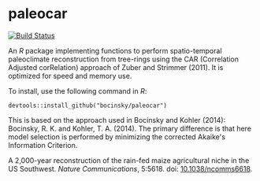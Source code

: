 paleocar
========

[![Build Status](https://api.travis-ci.org/bocinsky/paleocar.png)](https://travis-ci.org/bocinsky/paleocar)

An *R* package implementing functions to perform spatio-temporal paleoclimate reconstruction from tree-rings using the CAR (Correlation Adjusted corRelation) approach of Zuber and Strimmer (2011). It is optimized for speed and memory use.

To install, use the following command in *R*:

`devtools::install_github("bocinsky/paleocar")`

This is based on the approach used in Bocinsky and Kohler (2014): Bocinsky, R. K. and Kohler, T. A. (2014). The primary difference is that here model selection is performed by minimizing the corrected Akaike's Information Criterion.

A 2,000-year reconstruction of the rain-fed maize agricultural niche in the US Southwest. *Nature Communications*, 5:5618. doi: [10.1038/ncomms6618](http://www.nature.com/ncomms/2014/141204/ncomms6618/full/ncomms6618.html).